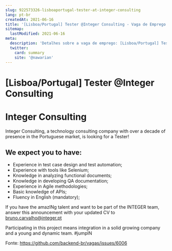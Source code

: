 ```yaml
---
slug: 922573326-lisboaportugal-tester-at-integer-consulting
lang: pt-br
createdAt: 2021-06-16
title: '[Lisboa/Portugal] Tester @Integer Consulting - Vaga de Emprego'
sitemap:
  lastModified: 2021-06-16
meta:
  description: 'Detalhes sobre a vaga de emprego: [Lisboa/Portugal] Tester @Integer Consulting'
  twitter:
    card: summary
    site: '@nawarian'
---
```


# [Lisboa/Portugal] Tester @Integer Consulting

# Integer Consulting

Integer Consulting, a technology consulting company with over a decade of presence in the Portuguese market, is looking for a Tester!

## We expect you to have:
- Experience in test case design and test automation;
- Experience with tools like Selenium;
- Knowledge in analyzing functional documents;
- Knowledge in developing QA documentation;
- Experience in Agile methodologies;
- Basic knowledge of APIs;
- Fluency in English (mandatory);

If you have the amazINg talent and want to be part of the INTEGER team, answer this announcement with your updated CV to bruno.carvalho@integer.pt

Participating in this project means integration in a solid growing company and a young and dynamic team. #jumpIN

Fonte: https://github.com/backend-br/vagas/issues/6006